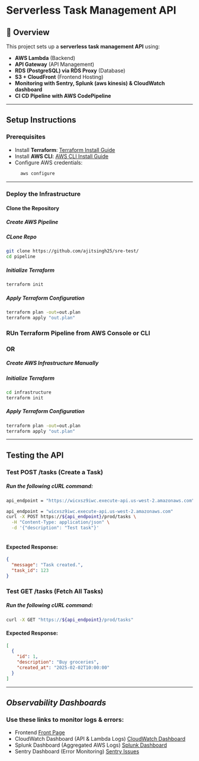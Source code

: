 # Serverless Task Management API

## 🚀 Overview
This project sets up a **serverless task management API** using:
- **AWS Lambda** (Backend)
- **API Gateway** (API Management)
- **RDS (PostgreSQL) via RDS Proxy** (Database)
- **S3 + CloudFront** (Frontend Hosting)
- **Monitoring with Sentry, Splunk (aws kinesis) & CloudWatch dashboard**
- **CI CD Pipeline with AWS CodePipeline**

---

## **Setup Instructions**
### **Prerequisites**
- Install **Terraform**: [Terraform Install Guide](https://developer.hashicorp.com/terraform/tutorials/aws-get-started/install-cli)
- Install **AWS CLI**: [AWS CLI Install Guide](https://aws.amazon.com/cli/)
- Configure AWS credentials:
  ```sh
    aws configure
  ```

---
###  **Deploy the Infrastructure**

#### Clone the Repository
##### Create AWS Pipeline
##### CLone Repo
``` sh
git clone https://github.com/ajitsingh25/sre-test/
cd pipeline
```
##### Initialize Terraform
``` sh
terraform init
```
##### Apply Terraform Configuration
``` sh
terraform plan -out=out.plan
terraform apply "out.plan"
```
### RUn Terraform Pipeline from AWS Console or CLI

### **OR** 
##### Create AWS Infrastructure Manually
##### Initialize Terraform
``` sh
cd infrastructure
terraform init
```
##### Apply Terraform Configuration
``` sh
terraform plan -out=out.plan
terraform apply "out.plan"
```
---

## **Testing the API**
### Test POST /tasks (Create a Task)
##### Run the following cURL command:

``` sh
api_endpoint = "https://wicxsz9iwc.execute-api.us-west-2.amazonaws.com"

api_endpoint = "wicxsz9iwc.execute-api.us-west-2.amazonaws.com"
curl -X POST https://${api_endpoint}/prod/tasks \
  -H "Content-Type: application/json" \
  -d '{"description": "Test task"}'
      
```
#### Expected Response:
``` json
{
  "message": "Task created.",
  "task_id": 123
}
```
###  Test GET /tasks (Fetch All Tasks)
##### Run the following cURL command:
``` sh
curl -X GET "https://${api_endpoint}/prod/tasks"
```
#### Expected Response:
``` json
[
  {
    "id": 1,
    "description": "Buy groceries",
    "created_at": "2025-02-02T10:00:00"
  }
]
```
---
## *Observability Dashboards*
### Use these links to monitor logs & errors:
- Frontend [Front Page](https://d2em6al9r5u3g1.cloudfront.net/index.html)
- CloudWatch Dashboard (API & Lambda Logs) [CloudWatch Dashboard](https://eu-central-1.console.aws.amazon.com/cloudwatch/home#dashboards:name=SRE-API-Metrics)
- Splunk Dashboard (Aggregated AWS Logs) [Splunk Dashboard](https://prd-p-gcxgi.splunkcloud.com/en-GB/app/search/search?earliest=-24h%40h&latest=now&q=search%20index%3D*&display.page.search.mode=smart&dispatch.sample_ratio=1&workload_pool=&sid=1738687772.9026)
- Sentry Dashboard (Error Monitoring) [Sentry Issues](https://comet-rocks-uc.sentry.io/issues/?project=4508747779145808&query=&referrer=issue-list&statsPeriod=14d)

